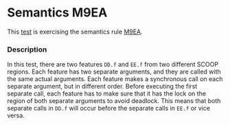 # Semantics M9EA

This [test](.) is exercising the semantics rule [M9EA](../Readme.md).

### Description

In this test, there are two features `DD.f` and `EE.f` from two different SCOOP regions. Each feature has two separate arguments, and they are called with the same actual arguments. Each feature makes a synchronous call on each separate argument, but in different order. Before executing the first separate call, each feature has to make sure that it has the lock on the region of both separate arguments to avoid deadlock. This means that both separate calls in `DD.f` will occur before the separate calls in `EE.f` or vice versa.
